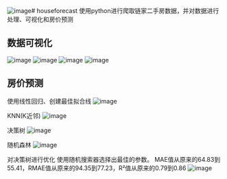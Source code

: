 ![image](https://github.com/Remi-hzt/houseforecast/assets/43429577/8ea8749c-bedc-4098-8dc1-782afee54181)# houseforecast
使用python进行爬取链家二手房数据，并对数据进行处理、可视化和房价预测
## 数据可视化
![image](https://github.com/Remi-hzt/houseforecast/assets/43429577/85bfa928-9221-4afd-b4bc-e1c7746cb099)
![image](https://github.com/Remi-hzt/houseforecast/assets/43429577/88968d53-653b-40f8-ad4f-d03711c6a136)
![image](https://github.com/Remi-hzt/houseforecast/assets/43429577/06c66b19-ecff-4b21-adf7-fc797dcca77d)
![image](https://github.com/Remi-hzt/houseforecast/assets/43429577/830affe5-be9f-41f7-b27b-a3f47dfc7077)

## 房价预测
使用线性回归、创建最佳拟合线
![image](https://github.com/Remi-hzt/houseforecast/assets/43429577/6a1a7703-97f6-4991-badf-d2efae253824)

KNN(K近邻)
![image](https://github.com/Remi-hzt/houseforecast/assets/43429577/d8241345-e787-4658-a0e2-2ae0cfd95c18)

决策树
![image](https://github.com/Remi-hzt/houseforecast/assets/43429577/e8005cf1-c985-4187-b4ea-02ae587c3dae)

随机森林
![image](https://github.com/Remi-hzt/houseforecast/assets/43429577/495288ec-de7b-4998-8696-8ff993bfaae6)

对决策树进行优化
使用随机搜索器选择出最佳的参数。
MAE值从原来的64.83到55.41，RMAE值从原来的94.35到77.23，R²值从原来的0.79到0.86
![image](https://github.com/Remi-hzt/houseforecast/assets/43429577/f034d2f7-3131-4260-87bf-e25529109c47)
